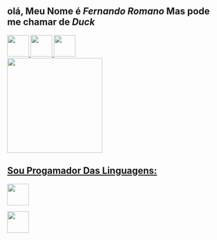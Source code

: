 
## olá, Meu Nome é ***Fernando Romano*** Mas pode me chamar de ***Duck***

<div>
    <a href="https://twitter.com/SrVoid__"><!--Twitter-->
    <img height="50cm" src="https://img.shields.io/badge/Twitter-1DA1F2?style=for-the-badge&logo=twitter&logoColor=white">
    <a href="https://www.instagram.com/srduck__/"><!--Instagram-->
    <img height="50cm" src="https://img.shields.io/badge/Instagram-E4405F?style=for-the-badge&logo=instagram&logoColor=white">
    <a href="https://www.youtube.com/channel/UCwx0ZmftvUEpotkKnKZiJqQ"><!--Youtube-->
    <img height="50cm" src="https://img.shields.io/badge/YouTube-FF0000?style=for-the-badge&logo=youtube&logoColor=white">
</div>
        
<div>
    <img height="220cm" src="https://github-readme-stats.vercel.app/api?username=iDuug&theme=blue-green">
</div>
     
## Sou Progamador Das Linguagens:
<div>
    <img height="50cm" src="https://img.shields.io/badge/Java-ED8B00?style=for-the-badge&logo=java&logoColor=white"><!--Java-->
    <p> </p><img height="50cm" src="https://img.shields.io/badge/JavaScript-F7DF1E?style=for-the-badge&logo=javascript&logoColor=black"><!--JavaScript-->
</div>     
      
